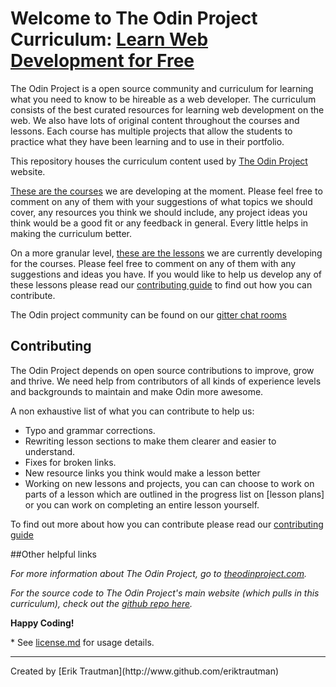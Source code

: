 # Welcome to The Odin Project Curriculum: [Learn Web Development for Free](http://theodinproject.com)

The Odin Project is a open source community and curriculum for learning what you need to know to be hireable as a web developer. The curriculum consists of the best curated resources for learning web development on the web. We also have lots of original content throughout the courses and lessons. Each course has multiple projects that allow the students to practice what they have been learning and to use in their portfolio.

This repository houses the curriculum content used by [The Odin Project](http://theodinproject.com) website.

[These are the courses](https://github.com/TheOdinProject/curriculum/issues?utf8=%E2%9C%93&q=is%3Aissue%20is%3Aopen%20label%3A%22course%20overview%22%20) we are developing at the moment. Please feel free to comment on any of them with your suggestions of what topics we should cover, any resources you think we should include, any project ideas you think would be a good fit or any feedback in general. Every little helps in making the curriculum better.

On a more granular level, [these are the lessons](https://github.com/TheOdinProject/curriculum/issues?utf8=%E2%9C%93&q=is%3Aissue%20is%3Aopen%20label%3A%22lesson%22%20) we are currently developing for the courses. Please feel free to comment on any of them with any suggestions and ideas you have. If you would like to help us develop any of these lessons please read our [contributing guide](https://github.com/TheOdinProject/curriculum/wiki/Contributing-Guide) to find out how you can contribute.

The Odin project community can be found on our [gitter chat rooms](https://gitter.im/TheOdinProject/theodinproject)

## Contributing
The Odin Project depends on open source contributions to improve, grow and thrive. We need help from contributors of all kinds of experience levels and backgrounds to maintain and make Odin more awesome.

A non exhaustive list of what you can contribute to help us:
* Typo and grammar corrections.
* Rewriting lesson sections to make them clearer and easier to understand.
* Fixes for broken links.
* New resource links you think would make a lesson better
* Working on new lessons and projects, you can can choose to work on parts of a lesson which are outlined in the progress list on [lesson plans] or you can work on completing an entire lesson yourself.

To find out more about how you can contribute please read our [contributing guide](https://github.com/TheOdinProject/curriculum/wiki/Contributing-Guide)

##Other helpful links

*For more information about The Odin Project, go to [theodinproject.com](http://theodinproject.com).*

*For the source code to The Odin Project's main website (which pulls in this curriculum), check out the [github repo here](http://github.com/theodinproject/theodinproject).*

**Happy Coding!**

\* See [license.md](https://github.com/TheOdinProject/curriculum/blob/master/license.md) for usage details.

<hr>
Created by [Erik Trautman](http://www.github.com/eriktrautman)
